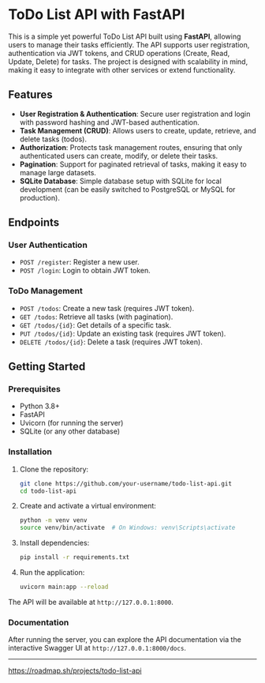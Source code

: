 # ToDo List API with FastAPI

This is a simple yet powerful ToDo List API built using **FastAPI**, allowing users to manage their tasks efficiently. The API supports user registration, authentication via JWT tokens, and CRUD operations (Create, Read, Update, Delete) for tasks. The project is designed with scalability in mind, making it easy to integrate with other services or extend functionality.

## Features

- **User Registration & Authentication**: Secure user registration and login with password hashing and JWT-based authentication.
- **Task Management (CRUD)**: Allows users to create, update, retrieve, and delete tasks (todos).
- **Authorization**: Protects task management routes, ensuring that only authenticated users can create, modify, or delete their tasks.
- **Pagination**: Support for paginated retrieval of tasks, making it easy to manage large datasets.
- **SQLite Database**: Simple database setup with SQLite for local development (can be easily switched to PostgreSQL or MySQL for production).

## Endpoints

### User Authentication
- `POST /register`: Register a new user.
- `POST /login`: Login to obtain JWT token.

### ToDo Management
- `POST /todos`: Create a new task (requires JWT token).
- `GET /todos`: Retrieve all tasks (with pagination).
- `GET /todos/{id}`: Get details of a specific task.
- `PUT /todos/{id}`: Update an existing task (requires JWT token).
- `DELETE /todos/{id}`: Delete a task (requires JWT token).

## Getting Started

### Prerequisites
- Python 3.8+
- FastAPI
- Uvicorn (for running the server)
- SQLite (or any other database)

### Installation

1. Clone the repository:
   ```bash
   git clone https://github.com/your-username/todo-list-api.git
   cd todo-list-api
   ```

2. Create and activate a virtual environment:
   ```bash
   python -m venv venv
   source venv/bin/activate  # On Windows: venv\Scripts\activate
   ```

3. Install dependencies:
   ```bash
   pip install -r requirements.txt
   ```

4. Run the application:
   ```bash
   uvicorn main:app --reload
   ```

The API will be available at `http://127.0.0.1:8000`.

### Documentation

After running the server, you can explore the API documentation via the interactive Swagger UI at `http://127.0.0.1:8000/docs`.

---

https://roadmap.sh/projects/todo-list-api
